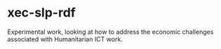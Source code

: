 # xec-slp-rdf
Experimental work, looking at how to address the economic challenges associated with Humanitarian ICT work.
